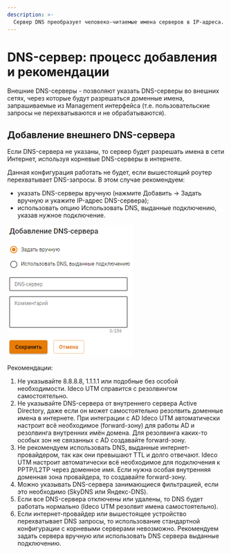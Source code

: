 ```yaml
---
description: >-
  Сервер DNS преобразует человеко-читаемые имена серверов в IP-адреса. Настройка производится в разделе Сервер -> DNS.
---
```


# DNS-сервер: процесс добавления и рекомендации

Внешние DNS-серверы - позволяют указать DNS-серверы во внешних сетях, через которые будут разрешаться доменные имена, запрашиваемые из Management интерфейса (т.е. пользовательские запросы не перехватываются и не обрабатываются).
## Добавление внешнего DNS-сервера

Если DNS-сервера не указаны, то сервер будет разрешать имена в сети Интернет, используя корневые DNS-серверы в интернете. 

Данная конфигурация работать не будет, если вышестоящий роутер перехватывает DNS-запросы. В этом случае рекомендуем:
* указать DNS-серверы вручную (нажмите Добавить -> Задать вручную и укажите IP-адрес DNS-сервера);
* использовать опцию Использовать DNS, выданные подключению, указав нужное подключение.

![](../../.gitbook/assets/dns.png)

Рекомендации:
1. Не указывайте 8.8.8.8, 1.1.1.1 или подобные без особой необходимости. Ideco UTM справится с резолвингом самостоятельно.
2. Не указывайте DNS-сервера от внутреннего сервера Active Directory, даже если он может самостоятельно резолвить доменные имена в интернете. При интеграции с AD Ideco UTM автоматически настроит всё необходимое (forward-зону) для работы AD и резолвинга внутренних имён домена. Для резолвинга каких-то особых зон не связанных с AD создавайте forward-зону.
3. Не рекомендуем использовать DNS, выданные интернет-провайдером, так как они превышают TTL и долго отвечают. Ideco UTM настроит автоматически всё необходимое для подключения к PPTP/L2TP через доменное имя. Если нужна особая внутренняя доменная зона провайдера, то создавайте forward-зону.
4. Можно указывать DNS-сервера занимающиеся фильтрацией, если это необходимо (SkyDNS или Яндекс-DNS).
5. Если все DNS-сервера отключены или удалены, то DNS будет работать нормально (Ideco UTM резолвит имена самостоятельно).
6. Если интернет-провайдер или вышестоящее устройство перехватывает DNS запросы, то использование стандартной конфигурации с корневыми серверами невозможно. Рекомендуем задать сервера вручную или использовать DNS сервера выданные подключению.